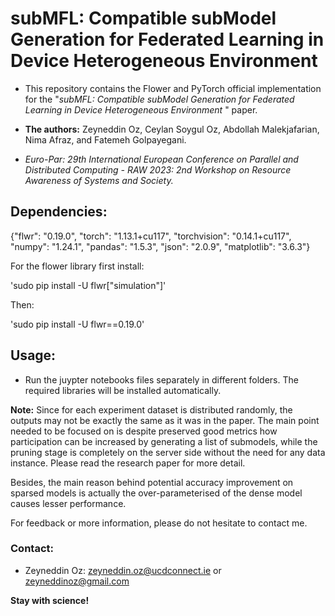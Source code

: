 # subMFL: Compatible subModel Generation for Federated Learning in Device Heterogeneous Environment

* This repository contains the Flower and PyTorch official implementation for the "_subMFL: Compatible subModel Generation for Federated Learning in Device Heterogeneous Environment_
" paper. 

* __The authors:__ Zeyneddin Oz, Ceylan Soygul Oz, Abdollah Malekjafarian, Nima Afraz, and Fatemeh Golpayegani.

* _Euro-Par: 29th International European Conference on Parallel and Distributed Computing - RAW 2023: 2nd Workshop on Resource Awareness of Systems and Society._

## Dependencies:

{"flwr": "0.19.0", 
"torch": "1.13.1+cu117", 
"torchvision": "0.14.1+cu117", 
"numpy": "1.24.1", 
"pandas": "1.5.3", 
"json": "2.0.9", 
"matplotlib": "3.6.3"}

For the flower library first install:

'sudo pip install -U flwr["simulation"]'

Then:

'sudo pip install -U flwr==0.19.0'


## Usage:

* Run the juypter notebooks files separately in different folders. The required libraries will be installed automatically. 

__Note:__ Since for each experiment dataset is distributed randomly, the outputs may not be exactly the same as it was in the paper. The main point needed to be focused on is despite preserved good metrics how participation can be increased by generating a list of submodels, while the pruning stage is completely on the server side without the need for any data instance. Please read the research paper for more detail.

Besides, the main reason behind potential accuracy improvement on sparsed models is actually the over-parameterised of the dense model causes lesser performance. 

For feedback or more information, please do not hesitate to contact me.

### Contact:
* Zeyneddin Oz: zeyneddin.oz@ucdconnect.ie or zeyneddinoz@gmail.com

__Stay with science!__
